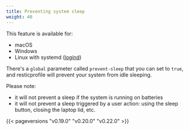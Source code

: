 ```yaml
---
title: Preventing system sleep
weight: 40
---
```


This feature is available for:
- macOS
- Windows
- Linux with systemd ([logind](https://www.freedesktop.org/software/systemd/man/systemd-logind.service.html))

There's a `global` parameter called `prevent-sleep` that you can set to `true`, and resticprofile will prevent your system from idle sleeping.

Please note:
- it will not prevent a sleep if the system is running on batteries
- it will not prevent a sleep triggered by a user action: using the sleep button, closing the laptop lid, etc.

{{< pageversions "v0.19.0" "v0.20.0" "v0.22.0" >}}
